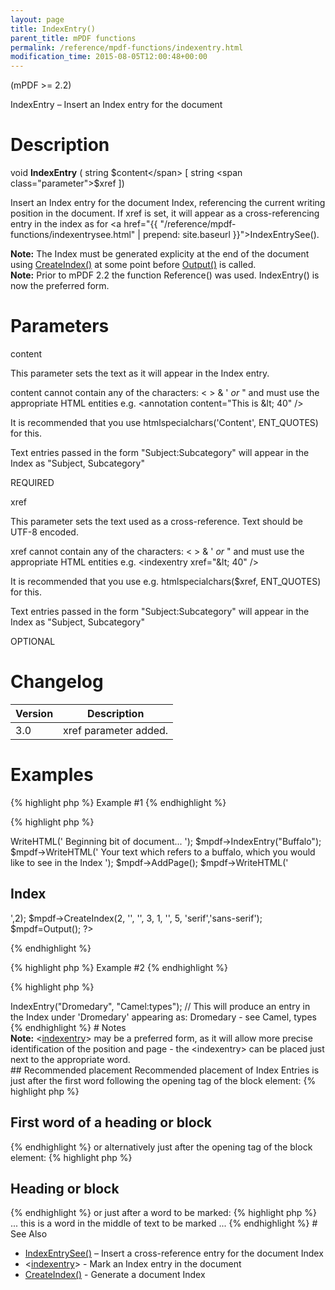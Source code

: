 ```yaml
---
layout: page
title: IndexEntry()
parent_title: mPDF functions
permalink: /reference/mpdf-functions/indexentry.html
modification_time: 2015-08-05T12:00:48+00:00
---
```


(mPDF &gt;= 2.2)

IndexEntry – Insert an Index entry for the document

# Description

void <b>IndexEntry</b> ( string <span class="parameter">$content</span> [ string <span class="parameter">$xref</span> ])

Insert an Index entry for the document Index, referencing the current writing position in the document. If <span class="parameter">xref</span> is set, it will appear as a cross-referencing entry in the index as for <a href="{{ "/reference/mpdf-functions/indexentrysee.html" | prepend: site.baseurl }}">IndexEntrySee()</a>.

<div class="alert alert-info" role="alert"><strong>Note:</strong> The Index must be generated explicity at the end of the document using <a href="{{ "/reference/mpdf-functions/tocpagebreak.html" | prepend: site.baseurl }}">CreateIndex()</a> at some point before <a href="{{ "/reference/mpdf-functions/output.html" | prepend: site.baseurl }}">Output()</a> is called.</div>

<div class="alert alert-info" role="alert"><strong>Note:</strong> Prior to mPDF 2.2 the function Reference() was used. IndexEntry() is now the preferred form.</div>

# Parameters

<span class="parameter">content</span>

This parameter sets the text as it will appear in the Index entry. 

<span class="parameter">content</span> cannot contain any of the characters: &lt; &gt; &amp; ' <i>or</i> " and must use the appropriate HTML entities e.g. &lt;annotation content="This is &amp;lt; 40" /&gt;

It is recommended that you use htmlspecialchars('Content', ENT_QUOTES) for this.

Text entries passed in the form "Subject:Subcategory" will appear in the Index as "Subject, Subcategory"

<span class="smallblock">REQUIRED</span>

<span class="parameter">xref</span>

This parameter sets the text used as a cross-reference. Text should be UTF-8 encoded.

<span class="parameter">xref</span> cannot contain any of the characters: &lt; &gt; &amp; ' <i>or</i> " and must use the appropriate HTML entities e.g. &lt;indexentry xref="&amp;lt; 40" /&gt;

It is recommended that you use e.g. htmlspecialchars($xref, ENT_QUOTES) for this.

Text entries passed in the form "Subject:Subcategory" will appear in the Index as "Subject, Subcategory"

<span class="smallblock">OPTIONAL</span>

# Changelog

<table class="table"> <thead>
<tr> <th>Version</th><th>Description</th> </tr>
</thead> <tbody>
<tr>
<td>3.0</td>
<td><span class="parameter">xref</span> parameter added.</td>
</tr>
</tbody> </table>

# Examples

{% highlight php %}
Example #1
{% endhighlight %}

{% highlight php %}
<?php

$mpdf=new mPDF();

$mpdf->WriteHTML('
Beginning bit of document...
');

$mpdf->IndexEntry("Buffalo");

$mpdf->WriteHTML('
Your text which refers to a buffalo, which you would like to see in the Index
');

$mpdf->AddPage();    

$mpdf->WriteHTML('<h2>Index</h2>',2);

$mpdf->CreateIndex(2, '', '', 3, 1, '', 5, 'serif','sans-serif');

$mpdf=Output();

?>
{% endhighlight %}

{% highlight php %}
Example #2
{% endhighlight %}

{% highlight php %}
<?php

$mpdf->IndexEntry("Dromedary", "Camel:types");

// This will produce an entry in the Index under 'Dromedary' appearing as:

Dromedary - see Camel, types
{% endhighlight %}

# Notes

<div class="alert alert-info" role="alert"><strong>Note:</strong> &lt;<a href="{{ "/reference/html-control-tags/tocentry.html" | prepend: site.baseurl }}">indexentry</a>&gt; may be a preferred form, as it will allow more precise identification of the position and page - the &lt;indexentry&gt; can be placed just next to the appropriate word.</div>

## Recommended placement

Recommended placement of Index Entries is just after the first word following the opening tag of the block element:

{% highlight php %}
<h2>First<indexentry... /> word of a heading or block</h2>
{% endhighlight %}

or alternatively just after the opening tag of the block element:

{% highlight php %}
<h2><indexentry... />Heading or block</h2>
{% endhighlight %}

or just after a word to be marked:

{% highlight php %}
... this is a word<indexentry... /> in the middle of text to be marked ...
{% endhighlight %}

# See Also

<ul>
<li class="manual_boxlist"><a href="{{ "/reference/mpdf-functions/indexentrysee.html" | prepend: site.baseurl }}">IndexEntrySee()</a> – Insert a cross-reference entry for the document Index</li>
<li class="manual_boxlist">&lt;<a href="{{ "/reference/html-control-tags/tocentry.html" | prepend: site.baseurl }}">indexentry</a>&gt; - Mark an Index entry in the document </li>
<li class="manual_boxlist"><a href="{{ "/reference/mpdf-functions/tocpagebreak.html" | prepend: site.baseurl }}">CreateIndex()</a> - Generate a document Index</li>
</ul>
